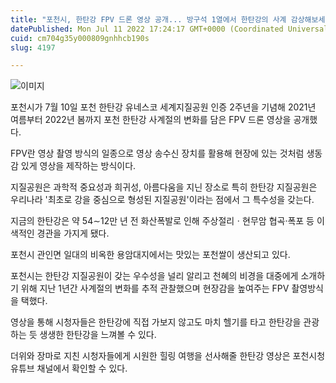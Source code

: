 ```yaml
---
title: "포천시, 한탄강 FPV 드론 영상 공개... 방구석 1열에서 한탄강의 사계 감상해보세요"
datePublished: Mon Jul 11 2022 17:24:17 GMT+0000 (Coordinated Universal Time)
cuid: cm704g35y000809gnhhcb190s
slug: 4197

---
```



![이미지](https://cdn.hashnode.com/res/hashnode/image/upload/v1739256553623/a779c321-99a9-4004-ac3b-6384b6e0e604.jpeg)

포천시가 7월 10일 포천 한탄강 유네스코 세계지질공원 인증 2주년을 기념해 2021년 여름부터 2022년 봄까지 포천 한탄강 사계절의 변화를 담은 FPV 드론 영상을 공개했다.

FPV란 영상 촬영 방식의 일종으로 영상 송수신 장치를 활용해 현장에 있는 것처럼 생동감 있게 영상을 제작하는 방식이다.

지질공원은 과학적 중요성과 희귀성, 아름다움을 지닌 장소로 특히 한탄강 지질공원은 우리나라 '최초로 강을 중심으로 형성된 지질공원'이라는 점에서 그 특수성을 갖는다.

지금의 한탄강은 약 54∼12만 년 전 화산폭발로 인해 주상절리ㆍ현무암 협곡·폭포 등 이색적인 경관을 가지게 됐다.

포천시 관인면 일대의 비옥한 용암대지에서는 맛있는 포천쌀이 생산되고 있다.

포천시는 한탄강 지질공원이 갖는 우수성을 널리 알리고 천혜의 비경을 대중에게 소개하기 위해 지난 1년간 사계절의 변화를 추적 관찰했으며 현장감을 높여주는 FPV 촬영방식을 택했다.

영상을 통해 시청자들은 한탄강에 직접 가보지 않고도 마치 헬기를 타고 한탄강을 관광하는 듯 생생한 한탄강을 느껴볼 수 있다.

더위와 장마로 지친 시청자들에게 시원한 힐링 여행을 선사해줄 한탄강 영상은 포천시청 유튜브 채널에서 확인할 수 있다.